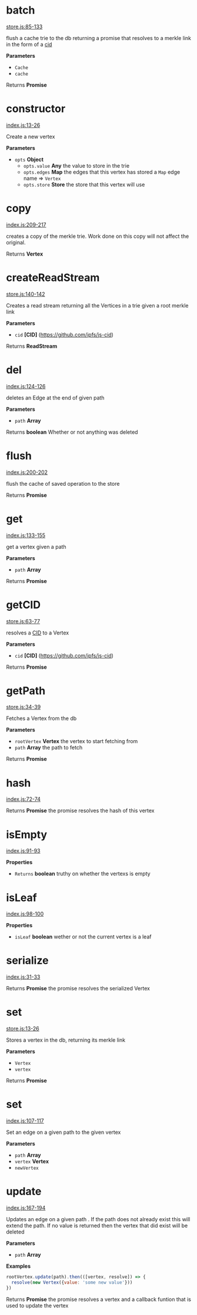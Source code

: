 # batch

[store.js:85-133](https://github.com/wanderer/merkle-trie/blob/7fed38cf275dc8c92da2397030dcf760067b1245/store.js#L85-L133 "Source code on GitHub")

flush a cache trie to the db returning a promise that resolves to a merkle
link in the form of a [cid](https://github.com/ipfs/js-cid)

**Parameters**

-   `Cache`  
-   `cache`  

Returns **Promise** 

# constructor

[index.js:13-26](https://github.com/wanderer/merkle-trie/blob/7fed38cf275dc8c92da2397030dcf760067b1245/index.js#L13-L26 "Source code on GitHub")

Create a new vertex

**Parameters**

-   `opts` **Object** 
    -   `opts.value` **Any** the value to store in the trie
    -   `opts.edges` **Map** the edges that this vertex has stored a `Map` edge name => `Vertex`
    -   `opts.store` **Store** the store that this vertex will use

# copy

[index.js:209-217](https://github.com/wanderer/merkle-trie/blob/7fed38cf275dc8c92da2397030dcf760067b1245/index.js#L209-L217 "Source code on GitHub")

creates a copy of the merkle trie. Work done on this copy will not affect
the original.

Returns **Vertex** 

# createReadStream

[store.js:140-142](https://github.com/wanderer/merkle-trie/blob/7fed38cf275dc8c92da2397030dcf760067b1245/store.js#L140-L142 "Source code on GitHub")

Creates a read stream returning all the Vertices in a trie given a root merkle link

**Parameters**

-   `cid` **[CID]** (<https://github.com/ipfs/js-cid>)

Returns **ReadStream** 

# del

[index.js:124-126](https://github.com/wanderer/merkle-trie/blob/7fed38cf275dc8c92da2397030dcf760067b1245/index.js#L124-L126 "Source code on GitHub")

deletes an Edge at the end of given path

**Parameters**

-   `path` **Array** 

Returns **boolean** Whether or not anything was deleted

# flush

[index.js:200-202](https://github.com/wanderer/merkle-trie/blob/7fed38cf275dc8c92da2397030dcf760067b1245/index.js#L200-L202 "Source code on GitHub")

flush the cache of saved operation to the store

Returns **Promise** 

# get

[index.js:133-155](https://github.com/wanderer/merkle-trie/blob/7fed38cf275dc8c92da2397030dcf760067b1245/index.js#L133-L155 "Source code on GitHub")

get a vertex given a path

**Parameters**

-   `path` **Array** 

Returns **Promise** 

# getCID

[store.js:63-77](https://github.com/wanderer/merkle-trie/blob/7fed38cf275dc8c92da2397030dcf760067b1245/store.js#L63-L77 "Source code on GitHub")

resolves a [CID](https://github.com/ipfs/js-cid) to a Vertex

**Parameters**

-   `cid` **[CID]** (<https://github.com/ipfs/js-cid>)

Returns **Promise** 

# getPath

[store.js:34-39](https://github.com/wanderer/merkle-trie/blob/7fed38cf275dc8c92da2397030dcf760067b1245/store.js#L34-L39 "Source code on GitHub")

Fetches a Vertex from the db

**Parameters**

-   `rootVertex` **Vertex** the vertex to start fetching from
-   `path` **Array** the path to fetch

Returns **Promise** 

# hash

[index.js:72-74](https://github.com/wanderer/merkle-trie/blob/7fed38cf275dc8c92da2397030dcf760067b1245/index.js#L72-L74 "Source code on GitHub")

Returns **Promise** the promise resolves the hash of this vertex

# isEmpty

[index.js:91-93](https://github.com/wanderer/merkle-trie/blob/7fed38cf275dc8c92da2397030dcf760067b1245/index.js#L91-L93 "Source code on GitHub")

**Properties**

-   `Returns` **boolean** truthy on whether the vertexs is empty

# isLeaf

[index.js:98-100](https://github.com/wanderer/merkle-trie/blob/7fed38cf275dc8c92da2397030dcf760067b1245/index.js#L98-L100 "Source code on GitHub")

**Properties**

-   `isLeaf` **boolean** wether or not the current vertex is a leaf

# serialize

[index.js:31-33](https://github.com/wanderer/merkle-trie/blob/7fed38cf275dc8c92da2397030dcf760067b1245/index.js#L31-L33 "Source code on GitHub")

Returns **Promise** the promise resolves the serialized Vertex

# set

[store.js:13-26](https://github.com/wanderer/merkle-trie/blob/7fed38cf275dc8c92da2397030dcf760067b1245/store.js#L13-L26 "Source code on GitHub")

Stores a vertex in the db, returning its merkle link

**Parameters**

-   `Vertex`  
-   `vertex`  

Returns **Promise** 

# set

[index.js:107-117](https://github.com/wanderer/merkle-trie/blob/7fed38cf275dc8c92da2397030dcf760067b1245/index.js#L107-L117 "Source code on GitHub")

Set an edge on a given path to the given vertex

**Parameters**

-   `path` **Array** 
-   `vertex` **Vertex** 
-   `newVertex`  

# update

[index.js:167-194](https://github.com/wanderer/merkle-trie/blob/7fed38cf275dc8c92da2397030dcf760067b1245/index.js#L167-L194 "Source code on GitHub")

Updates an edge on a given path . If the path does not already exist this
will extend the path. If no value is returned then the vertex that did exist will be deleted

**Parameters**

-   `path` **Array** 

**Examples**

```javascript
rootVertex.update(path).then(([vertex, resolve]) => {
  resolve(new Vertex({value: 'some new value'}))
})
```

Returns **Promise** the promise resolves a vertex and a callback funtion that is used to update the vertex
